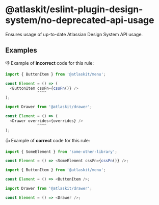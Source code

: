 # @atlaskit/eslint-plugin-design-system/no-deprecated-api-usage

Ensures usage of up-to-date Atlassian Design System API usage.

## Examples

👎 Example of **incorrect** code for this rule:

```js
import { ButtonItem } from '@atlaskit/menu';

const Element = () => (
  <ButtonItem cssFn={cssFn()} />
              ^^^^
);
```

```js
import Drawer from '@atlaskit/drawer';

const Element = () => (
  <Drawer overrides={overrides} />
              ^^^^
);
```

👍 Example of **correct** code for this rule:

```js
import { SomeElement } from 'some-other-library';

const Element = () => <SomeElement cssFn={cssFn()} />;
```

```js
import { ButtonItem } from '@atlaskit/menu';

const Element = () => <ButtonItem />;
```

```js
import Drawer from '@atlaskit/drawer';

const Element = () => <Drawer />;
```
